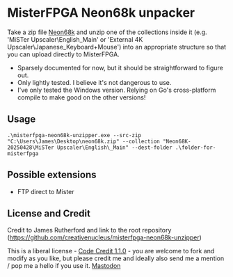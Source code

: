 # MisterFPGA Neon68k unpacker

Take a zip file [Neon68k](https://neon68k.com/) and unzip one of the collections inside it (e.g. 'MiSTer Upscaler\English\_Main' or 'External 4K Upscaler\Japanese\_Keyboard+Mouse') into an appropriate structure so that you can upload directly to MisterFPGA.

- Sparsely documented for now, but it should be straightforward to figure out.
- Only lightly tested. I believe it's not dangerous to use.
- I've only tested the Windows version. Relying on Go's cross-platform compile to make good on the other versions!

## Usage

`.\misterfpga-neon68k-unzipper.exe --src-zip "C:\Users\James\Desktop\neon68k.zip" --collection "Neon68K-20250428\MiSTer Upscaler\English\_Main" --dest-folder .\folder-for-misterfpga`

## Possible extensions

- FTP direct to Mister

## License and Credit

Credit to James Rutherford and link to the root repository (https://github.com/creativenucleus/misterfpga-neon68k-unzipper)

This is a liberal license - [Code Credit 1.1.0](https://codecreditlicense.com/license/1.1.0) - you are welcome to fork and modify as you like, but please credit me and ideally also send me a mention / pop me a hello if you use it. [Mastodon](https://mastodon.social/@jtruk)
